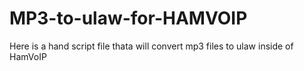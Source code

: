 # MP3-to-ulaw-for-HAMVOIP
Here is a hand script file thata will convert mp3 files to ulaw inside of HamVoIP
